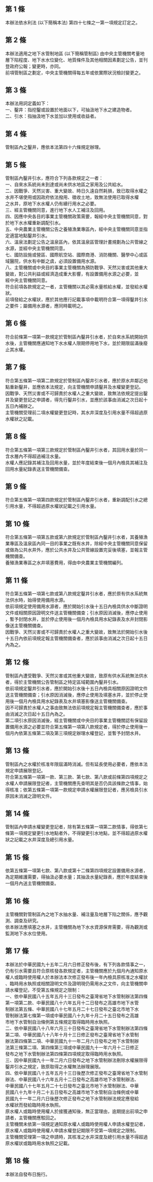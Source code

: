 第 1 條
-------
本辦法依水利法 (以下簡稱本法) 第四十七條之一第一項規定訂定之。

第 2 條
-------
本辦法適用之地下水管制地區 (以下簡稱管制區) 由中央主管機關考量地  
層下陷程度、地下水水位變化、地質條件及其他相關因素劃定公告，並刊  
登政府公報；變更時，亦同。  
前項管制區之劃定，中央主管機關得每五年或依實際狀況檢討變更之。

第 3 條
-------
本辦法用詞定義如下：  
一、鑿井：指挖鑿或設置於地面以下，可抽汲地下水之建造物者。  
二、引水：指抽汲地下水並加以使用或收益者。

第 4 條
-------
管制區內之鑿井，應依本法第四十六條規定辦理。

第 5 條
-------
管制區內鑿井引水，應符合下列各款規定之一者：  
一、自來水系統尚未到達或尚未供水地區之家用及公共給水。  
二、因戰爭、天然災害、重大變故、時日久遠自然耗損，致已取得水權之  
    水井不堪使用或因政府依法撥用、徵收土地，致無法使用已取得水權  
    之水井，原地下水水權人仍有續行用水之必要。  
三、經主管機關同意，進行地下水人工補注及回用。  
四、因應中央各目的事業主管機關政策需要，報經中央主管機關同意，對  
    於地下水水權重新調配引水。  
五、中央農業主管機關公告之養殖漁業專區內，經中央主管機關同意並指  
    定適當地點鑿井引水。  
六、溫泉法劃定公告之溫泉區內，依其溫泉區管理計畫規劃為公共管線之  
    水源，並經中央主管機關同意。  
七、國防設施或營區、國際航空站、國際商港、消防機關、醫學中心或區  
    域醫院，供水有中斷之虞，必須設置備用水源。  
八、主管機關或中央目的事業主管機關為預防戰爭、天然災害或其他重大  
    變故，對公共利益或經濟造成重大影響，有設置備用水源之必要，並  
    經中央主管機關同意。  
符合前項各款規定之一者，主管機關以其必需水量核給水權，並發給水權  
狀。  
前項發給之水權狀，應於其他應行記載事項中載明符合第一項得鑿井引水  
之要件；屬備用水源者，應同時載明之。

第 6 條
-------
符合前條第一項第一款規定於管制區內鑿井引水者，於自來水系統開始供  
水後，主管機關應通知地下水水權人限期停用地下水，並於期限屆滿後廢  
止其水權。

第 7 條
-------
符合第五條第一項第二款規定於管制區內鑿井引水者，應於原水井鄰近地  
點重新鑿井，並應依本法規定，向主管機關申請鑿井及水權變更登記。  
因戰爭、天然災害或不可歸責於水權人之重大變故，致無法依規定提出鑿  
井及變更登記之申請者，得先行鑿井引水，並應於該事由消滅之次日起十  
五日內補辦之。  
主管機關受理前二項水權變更登記時，其水井深度及引用水量不得超過原  
水權狀之記載。

第 8 條
-------
符合第五條第一項第三款規定於管制區內鑿井引水者，其回用水量於同一  
含水層內不得超過補注水量。  
水權人應記錄其補注及回用水量，並於年度結束後一個月內檢具其補注及  
回用水量紀錄表送主管機關備查。

第 9 條
-------
符合第五條第一項第四款規定於管制區內鑿井引水者，重新調配引水之總  
引用水量，不得超過原水權狀記載之引用水量。

第 10 條
--------
符合第五條第一項第五款或第六款規定於管制區內鑿井引水者，其養殖漁  
業專區及溫泉區內同一目的事業之既有水井，除經中央主管機關同意保留  
或做為公共水井外，應於公共水井及公共管線設置完妥後填塞，並報主管  
機關備查。  
養殖漁業專區之水井填塞費用，得由中央農業主管機關編列。

第 11 條
--------
符合第五條第一項第七款或第八款規定鑿井引水者，應於原有供水系統無  
法供水時，始得使用備用水源。  
依前項規定使用備用水源者，應於開始引水後十五日內檢具供水中斷證明  
文件或相關原因證明文件送主管機關備查；引水原因消滅後，應停止使用  
，暫予封閉水井，並於停止使用後一個月內檢具用水紀錄表及水井封閉影  
像送主管機關備查。  
因戰爭、天然災害或不可歸責於水權人之重大變故，致無法於開始引水後  
十五日內依前項規定報主管機關備查者，應於該事由消滅之次日起十五日  
內為之。

第 12 條
--------
管制區內遭受戰爭、天然災害或其他重大變故，致原有供水系統無法供水  
者，得於主管機關公告管制區之特定區域範圍內鑿井引水。  
依前項規定鑿井引水者，應於開始引水後十五日內檢具相關原因證明文件  
送主管機關備查；引水原因消滅後，應停止使用及填塞水井，並於停止使  
用後一個月內檢具用水紀錄表及水井填塞影像送主管機關備查。  
因不可歸責於水權人之事由致無法依前項規定報主管機關備查者，應於事  
由消滅之次日起十五日內為之。  
第二項引水原因消滅後，經主管機關或中央目的事業主管機關認有保留設  
置備用水源之必要並符合第五條第一項第八款規定者，得於停止使用後一  
個月內依第五條第二項及第三項規定辦理水權登記，並暫予封閉水井。

第 13 條
--------
管制區內之水權於核准年限屆滿時消滅。但有延長使用必要者，應依本法  
規定申請展限登記。  
符合第五條第一項第一款、第三款、第七款、第八款或前條第四項規定之  
水權人申請展限登記者，主管機關應先查明其是否仍具該條款之情事，始  
得核准；依第五條第一項第一款規定申請水權展限登記者，應另檢具引水  
原因未消滅之證明文件。

第 14 條
--------
管制區內申請水權變更登記者，除有第五條第一項第二款情事，得依第七  
條第一項規定變更引水地點者外，不得變更引水地點，並不得超過原水權  
狀之記載之水井深度及總引用水量。

第 15 條
--------
依第五條第一項第七款、第八款或第十二條第四項規定設置備用水源者，  
為定期維護需要，得抽汲必要水量；其抽汲水量紀錄表，應於年度結束後  
一個月內送主管機關備查。

第 16 條
--------
主管機關對管制區內之地下水抽水量、補注量及地層下陷之關係，應予觀  
測、調查及研究。  
依本辦法應填塞之水井，主管機關為地下水水資源保育需要，得為觀測或  
監測地下水水位使用。

第 17 條
--------
本辦法於中華民國九十五年二月六日修正發布後，有下列各款情事之一，  
仍有引水需要且符合原核發各款規定者，主管機關應於九個月內通知原水  
權人或臨時使用權人於本辦法本次修正發布後一年內檢具原核准之水權狀  
、臨時用水執照或相關證明文件及證明現仍需用水之文件，向主管機關申  
請水權登記，不受第五條規定之限制：  
一、依中華民國八十五年五月十三日發布之臺灣省地下水管制辦法第四條  
    第一項第二款、中華民國八十六年五月十二日發布之高雄市地下水管  
    制辦法第五條、中華民國八十七年五月二十七日發布之臺北市地下水  
    管制辦法第七條第一項或中華民國八十九年十月二十五日發布之高雄  
    市地下水管制自治條例第五條規定取得臨時用水執照。  
二、依中華民國八十八年六月三十日發布之臺灣省地下水管制辦法第四條  
    第二項、中華民國八十八年十月十三日修正發布之臺灣省地下水管制  
    辦法第四條第二項、中華民國九十一年二月六日發布之地下水管制辦  
    法第三條第二項、第四條第三項或中華民國九十一年六月十二日修正  
    發布之地下水管制辦法第四條第四項規定取得臨時用水執照。  
三、因中華民國九十一年二月六日發布之地下水管制辦法刪除水權展限得  
    鑿井引水之規定，致原取得之水權無法辦理展限。  
四、依中華民國八十五年五月十三日後歷次修正發布之臺灣省地下水管制  
    辦法、中華民國八十六年五月十二日發布之高雄市地下水管制辦法、  
    中華民國八十七年五月二十七日發布之臺北市地下水管制辦法、中華  
    民國八十九年十月二十五日發布之高雄市地下水管制自治條例或中華  
    民國九十一年二月六日後歷次修正發布之地下水管制辦法規定應發給  
    水權狀而發給臨時用水執照。  
原水權人或臨時使用權人於接獲通知後，無正當理由，逾期提出前項之申  
請者，主管機關應駁回之。  
主管機關未依第一項規定通知原水權人或臨時使用權人申請水權登記者，  
原水權人或臨時使用權人申請水權登記期限不受第一項規定之限制。  
主管機關受理第一項之申請時，其核准之水井深度及總引用水量不得超過  
原水權狀或臨時用水執照之記載。

第 18 條
--------
本辦法自發布日施行。

